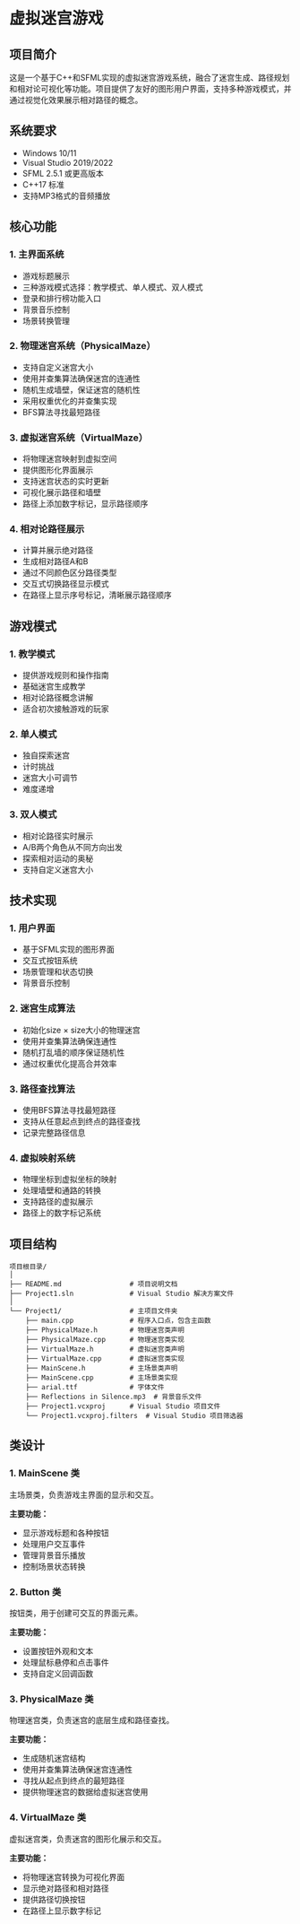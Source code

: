 # 虚拟迷宫游戏

## 项目简介

这是一个基于C++和SFML实现的虚拟迷宫游戏系统，融合了迷宫生成、路径规划和相对论可视化等功能。项目提供了友好的图形用户界面，支持多种游戏模式，并通过视觉化效果展示相对路径的概念。

## 系统要求

- Windows 10/11
- Visual Studio 2019/2022
- SFML 2.5.1 或更高版本
- C++17 标准
- 支持MP3格式的音频播放

## 核心功能

### 1. 主界面系统

- 游戏标题展示
- 三种游戏模式选择：教学模式、单人模式、双人模式
- 登录和排行榜功能入口
- 背景音乐控制
- 场景转换管理

### 2. 物理迷宫系统（PhysicalMaze）

- 支持自定义迷宫大小
- 使用并查集算法确保迷宫的连通性
- 随机生成墙壁，保证迷宫的随机性
- 采用权重优化的并查集实现
- BFS算法寻找最短路径

### 3. 虚拟迷宫系统（VirtualMaze）

- 将物理迷宫映射到虚拟空间
- 提供图形化界面展示
- 支持迷宫状态的实时更新
- 可视化展示路径和墙壁
- 路径上添加数字标记，显示路径顺序

### 4. 相对论路径展示

- 计算并展示绝对路径
- 生成相对路径A和B
- 通过不同颜色区分路径类型
- 交互式切换路径显示模式
- 在路径上显示序号标记，清晰展示路径顺序

## 游戏模式

### 1. 教学模式

- 提供游戏规则和操作指南
- 基础迷宫生成教学
- 相对论路径概念讲解
- 适合初次接触游戏的玩家

### 2. 单人模式

- 独自探索迷宫
- 计时挑战
- 迷宫大小可调节
- 难度递增

### 3. 双人模式

- 相对论路径实时展示
- A/B两个角色从不同方向出发
- 探索相对运动的奥秘
- 支持自定义迷宫大小

## 技术实现

### 1. 用户界面

- 基于SFML实现的图形界面
- 交互式按钮系统
- 场景管理和状态切换
- 背景音乐控制

### 2. 迷宫生成算法

- 初始化size × size大小的物理迷宫
- 使用并查集算法确保连通性
- 随机打乱墙的顺序保证随机性
- 通过权重优化提高合并效率

### 3. 路径查找算法

- 使用BFS算法寻找最短路径
- 支持从任意起点到终点的路径查找
- 记录完整路径信息

### 4. 虚拟映射系统

- 物理坐标到虚拟坐标的映射
- 处理墙壁和通路的转换
- 支持路径的虚拟展示
- 路径上的数字标记系统

## 项目结构

```
项目根目录/
│
├── README.md                 # 项目说明文档
├── Project1.sln              # Visual Studio 解决方案文件
│
└── Project1/                 # 主项目文件夹
    ├── main.cpp              # 程序入口点，包含主函数
    ├── PhysicalMaze.h        # 物理迷宫类声明
    ├── PhysicalMaze.cpp      # 物理迷宫类实现
    ├── VirtualMaze.h         # 虚拟迷宫类声明
    ├── VirtualMaze.cpp       # 虚拟迷宫类实现
    ├── MainScene.h           # 主场景类声明
    ├── MainScene.cpp         # 主场景类实现
    ├── arial.ttf             # 字体文件
    ├── Reflections in Silence.mp3  # 背景音乐文件
    ├── Project1.vcxproj      # Visual Studio 项目文件
    └── Project1.vcxproj.filters  # Visual Studio 项目筛选器
```

## 类设计

### 1. MainScene 类

主场景类，负责游戏主界面的显示和交互。

**主要功能：**

- 显示游戏标题和各种按钮
- 处理用户交互事件
- 管理背景音乐播放
- 控制场景状态转换

### 2. Button 类

按钮类，用于创建可交互的界面元素。

**主要功能：**

- 设置按钮外观和文本
- 处理鼠标悬停和点击事件
- 支持自定义回调函数

### 3. PhysicalMaze 类

物理迷宫类，负责迷宫的底层生成和路径查找。

**主要功能：**

- 生成随机迷宫结构
- 使用并查集算法确保迷宫连通性
- 寻找从起点到终点的最短路径
- 提供物理迷宫的数据给虚拟迷宫使用

### 4. VirtualMaze 类

虚拟迷宫类，负责迷宫的图形化展示和交互。

**主要功能：**

- 将物理迷宫转换为可视化界面
- 显示绝对路径和相对路径
- 提供路径切换按钮
- 在路径上显示数字标记
